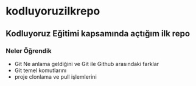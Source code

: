 # kodluyoruzilkrepo

## Kodluyoruz Eğitimi kapsamında açtığım ilk repo

### Neler Öğrendik

- Git Ne anlama geldiğini ve Git ile Github arasındaki farklar
- Git temel komutlarını
- proje clonlama ve pull işlemlerini
